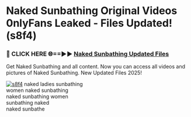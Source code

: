 # Naked Sunbathing Original Videos 0nlyFans Leaked - Files Updated! (s8f4)

<h3>🔴 CLICK HERE 🌐==►► <a href="https://tinyurl.com/up5wt9bj" rel="nofollow">Naked Sunbathing Updated Files</a></h3>

Get Naked Sunbathing and all content. Now you can access all videos and pictures of Naked Sunbathing. New Updated Files 2025!

[![s8f4](https://i.imgur.com/ABiUzMV.gif)](https://tinyurl.com/up5wt9bj)
naked ladies sunbathing<br>
women naked sunbathing<br>
naked sunbathing women<br>
sunbathing naked<br>
naked sunbathe